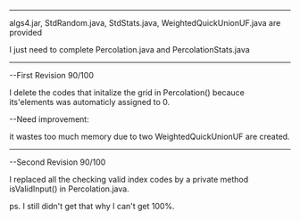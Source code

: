 ****************************************************************************************

algs4.jar, StdRandom.java, StdStats.java, WeightedQuickUnionUF.java are provided

I just need to complete Percolation.java and PercolationStats.java

****************************************************************************************

--First Revision 90/100

I delete the codes that initalize the grid in Percolation() becauce its'elements was automaticly assigned to 0.

--Need improvement:

it wastes too much memory due to two WeightedQuickUnionUF are created.

***************************************************************************************

--Second Revision 90/100

I replaced all the checking valid index codes by a private method isValidInput() in Percolation.java.

ps. I still didn't get that why I can't get 100%.

